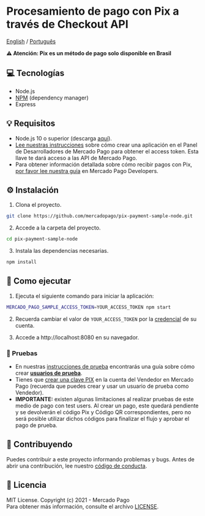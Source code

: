 # Procesamiento de pago con Pix a través de Checkout API
[English](README.md) / [Português](README.pt.md)

**:warning: Atención: Pix es un método de pago solo disponible en Brasil**

## :computer: Tecnologías
- Node.js
- [NPM](https://www.npmjs.com) (dependency manager)
- Express

## 💡 Requisitos
- Node.js 10 o superior (descarga [aquí](https://nodejs.org)).
- [Lee nuestras instrucciones](https://www.mercadopago.com.br/developers/es/guides/overview#bookmark_el_desarrollo_con_c%C3%B3digo) sobre cómo crear una aplicación en el Panel de Desarrolladores de Mercado Pago para obtener el access token. Esta llave te dará acceso a las API de Mercado Pago.
- Para obtener información detallada sobre cómo recibir pagos con Pix, [por favor lee nuestra guía](https://www.mercadopago.com.br/developers/es/guides/online-payments/checkout-api/other-payment-ways#bookmark_recibir_pagos_con_pix) en Mercado Pago Developers.

## :gear: Instalación
1. Clona el proyecto.
```bash
git clone https://github.com/mercadopago/pix-payment-sample-node.git
```

2. Accede a la carpeta del proyecto.
```bash
cd pix-payment-sample-node
```

3. Instala las dependencias necesarias.
```bash
npm install
```

## 🌟 Como ejecutar
1. Ejecuta el siguiente comando para iniciar la aplicación:
```bash
MERCADO_PAGO_SAMPLE_ACCESS_TOKEN=YOUR_ACCESS_TOKEN npm start
```

2. Recuerda cambiar el valor de `YOUR_ACCESS_TOKEN` por la [credencial](https://www.mercadopago.com.br/developers/panel) de su cuenta.

3. Accede a http://localhost:8080 en su navegador.

### :test_tube: Pruebas
- En nuestras [instrucciones de prueba](https://www.mercadopago.com.br/developers/es/guides/online-payments/checkout-api/testing) encontrarás una guía sobre cómo crear **[usuarios de prueba](https://www.mercadopago.com.br/developers/es/guides/online-payments/checkout-api/testing#bookmark_c_mo_crear_usuarios)**.
- Tienes que [crear una clave PIX](https://www.mercadopago.com.br/stop/pix) en la cuenta del Vendedor en Mercado Pago (recuerda que puedes crear y usar un usuario de prueba como Vendedor).
- **IMPORTANTE:** existen algunas limitaciones al realizar pruebas de este medio de pago con test users. Al crear un pago, este quedará pendiente y se devolverán el código Pix y Código QR correspondientes, pero no será posible utilizar dichos códigos para finalizar el flujo y aprobar el pago de prueba.

## :handshake: Contribuyendo
Puedes contribuir a este proyecto informando problemas y bugs. Antes de abrir una contribución, lee nuestro [código de conducta](CODE_OF_CONDUCT.md).

## :bookmark: Licencia
MIT License. Copyright (c) 2021 - Mercado Pago <br/>
Para obtener más información, consulte el archivo [LICENSE](LICENSE).
